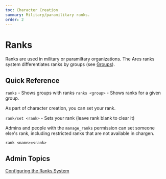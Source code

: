 ```yaml
---
toc: Character Creation
summary: Military/paramilitary ranks.
order: 2
---
```

# Ranks

Ranks are used in military or paramiltary organizations.  The Ares ranks system differentiates ranks by groups (see [Groups](/help/demographics/groups)).

## Quick Reference

`ranks` - Shows groups with ranks
`ranks <group>` - Shows ranks for a given group. 

As part of character creation, you can set your rank.

`rank/set <rank>` - Sets your rank  (leave rank blank to clear it)

Admins and people with the `manage_ranks` permission can set someone else's rank, including restricted ranks that are not available in chargen.

`rank <name>=<rank>`

## Admin Topics

[Configuring the Ranks System](/help/ranks/config)